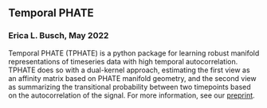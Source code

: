 ## Temporal PHATE

### Erica L. Busch, May 2022

Temporal PHATE (TPHATE) is a python package for learning robust manifold representations of timeseries data with high temporal autocorrelation. TPHATE does so with a dual-kernel approach, estimating the first view as an affinity matrix based on PHATE manifold geometry, and the second view as summarizing the transitional probability between two timepoints based on the autocorrelation of the signal. For more information, see our [preprint](https://www.biorxiv.org/content/10.1101/2022.05.03.490534v2).
